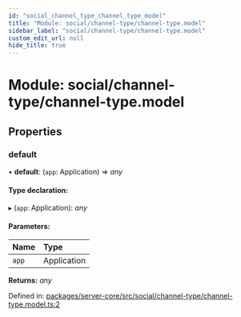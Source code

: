 ```yaml
---
id: "social_channel_type_channel_type_model"
title: "Module: social/channel-type/channel-type.model"
sidebar_label: "social/channel-type/channel-type.model"
custom_edit_url: null
hide_title: true
---
```


# Module: social/channel-type/channel-type.model

## Properties

### default

• **default**: (`app`: Application) => *any*

#### Type declaration:

▸ (`app`: Application): *any*

#### Parameters:

Name | Type |
:------ | :------ |
`app` | Application |

**Returns:** *any*

Defined in: [packages/server-core/src/social/channel-type/channel-type.model.ts:2](https://github.com/xr3ngine/xr3ngine/blob/a16a45d7e/packages/server-core/src/social/channel-type/channel-type.model.ts#L2)
